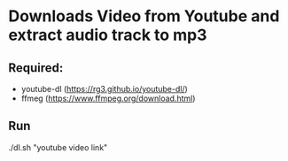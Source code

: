 # Downloads Video from Youtube and extract audio track to mp3

## Required:
- youtube-dl (https://rg3.github.io/youtube-dl/)
- ffmeg (https://www.ffmpeg.org/download.html)

## Run
./dl.sh "youtube video link"
